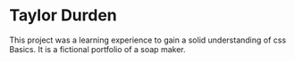 # Taylor Durden
This project was a learning experience to gain a solid understanding of css Basics. It is a fictional portfolio of a soap maker.
